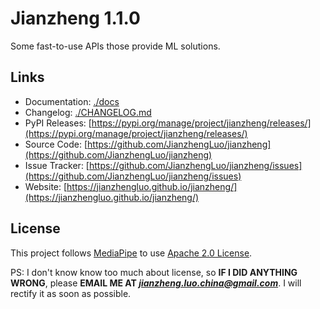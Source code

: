 # Jianzheng 1.1.0

Some fast-to-use APIs those provide ML solutions.

<!-- ## Donate

If you like this package and want to help me develop, donate please? You don't need to donate too much, just one or two dollar is enough， どうもありがとうございました! -->

## Links

- Documentation: [./docs](./docs/index.md)
- Changelog: [./CHANGELOG.md](./CHANGELOG.md)
- PyPI Releases: [https://pypi.org/manage/project/jianzheng/releases/](https://pypi.org/manage/project/jianzheng/releases/)
- Source Code: [https://github.com/JianzhengLuo/jianzheng](https://github.com/JianzhengLuo/jianzheng)
- Issue Tracker: [https://github.com/JianzhengLuo/jianzheng/issues](https://github.com/JianzhengLuo/jianzheng/issues)
- Website: [https://jianzhengluo.github.io/jianzheng/](https://jianzhengluo.github.io/jianzheng/)

## License

This project follows [MediaPipe](https://github.com/google/mediapipe) to use [Apache 2.0 License](./LICENSE). 

PS: I don't know know too much about license, so **IF I DID ANYTHING WRONG**, please **EMAIL ME AT *jianzheng.luo.china@gmail.com***. I will rectify it as soon as possible.
